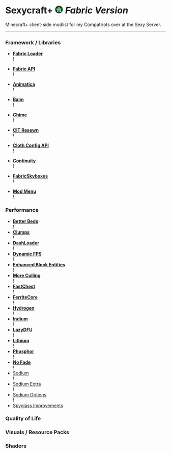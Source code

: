 # Sexycraft+ <img src="assets/logo.png" alt="logo" style="width:25px;height:25px;">  _Fabric Version_
Minecraft+ client-side modlist for my Compatriots over at the Sexy Server.



---

### Framework / Libraries

* [**Fabric Loader**](https://fabricmc.net/use/installer/)  
  !

* [**Fabric API**](https://www.curseforge.com/minecraft/mc-mods/fabric-api/files)  
  !

* [**Animatica**](https://modrinth.com/mod/animatica/versions)  
  !

* [**Balm**](https://www.curseforge.com/minecraft/mc-mods/balm-fabric/files)  
  !

* [**Chime**](https://modrinth.com/mod/chime/versions)  
  !

* [**CIT Resewn**](https://modrinth.com/mod/cit-resewn/versions)  
  !

* [**Cloth Config API**](https://modrinth.com/mod/cloth-config/versions)  
  !

* [**Continuity**](https://modrinth.com/mod/continuity/versions)  
  !

* [**FabricSkyboxes**](https://modrinth.com/mod/fabricskyboxes/versions)  
  !

* [**Mod Menu**](https://modrinth.com/mod/modmenu/versions)  
  !

### Performance

* [**Better Beds**](https://modrinth.com/mod/better-beds/versions)  
  !
* [**Clumps**](https://www.curseforge.com/minecraft/mc-mods/clumps/files)  
  !
* [**DashLoader**](https://modrinth.com/mod/dashloader/versions)  
  !
* [**Dynamic FPS**](https://modrinth.com/mod/dynamic-fps/versions)  
  !
* [**Enhanced Block Entities**](https://modrinth.com/mod/ebe/versions)  
  !
* [**More Culling**](https://modrinth.com/mod/moreculling/versions)  
  !
* [**FastChest**](https://github.com/FakeDomi/FastChest/releases/)  
  !
* [**FerriteCore**](https://modrinth.com/mod/ferrite-core/versions)  
  !
* [**Hydrogen**](https://modrinth.com/mod/hydrogen/versions)  
  !
* [**Indium**](https://modrinth.com/mod/indium/versions)  
  !
* [**LazyDFU**](https://modrinth.com/mod/lazydfu/versions)  
  !
* [**Lithium**](https://modrinth.com/mod/Lithium/versions)  
  !
* [**Phosphor**](https://modrinth.com/mod/Phosphor/versions)  
  !
* [**No Fade**](https://modrinth.com/mod/no-fade/versions)  
  !
* [Sodium](https://modrinth.com/mod/sodium/versions)  
  !
* [Sodium Extra](https://modrinth.com/mod/sodium-extra/versions)  
  !
* [Sodium Options](https://modrinth.com/mod/reeses-sodium-options/versions)  
  !
* [Spyglass Improvements](https://www.curseforge.com/minecraft/mc-mods/spyglass-improvements/files)  

### Quality of Life

### Visuals / Resource Packs

### Shaders


